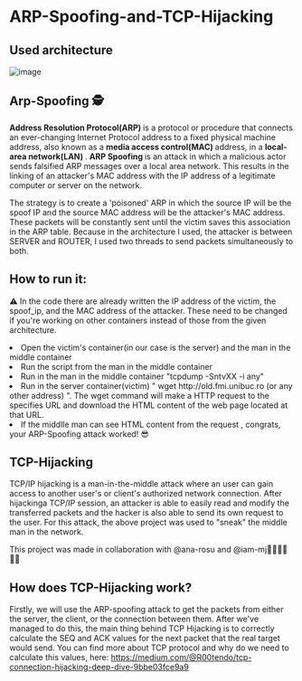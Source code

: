 # ARP-Spoofing-and-TCP-Hijacking

## Used architecture
![image](https://github.com/user-attachments/assets/b1dd4570-a394-4a7c-aac3-266730cf1b75)


## Arp-Spoofing 🕵️
<b> Address Resolution Protocol(ARP) </b> is a protocol or procedure that connects an ever-changing Internet Protocol address to a fixed physical machine address, also known as a <b> media access control(MAC) </b> address, in a <b> local-area network(LAN) </b> . <b> ARP Spoofing </b> is an attack in which a malicious actor sends falsified ARP messages over a local area network. This results in the linking of an attacker's MAC address with the IP address of a legitimate computer or server on the network.  

The strategy is to create a 'poisoned' ARP in which the source IP will be the spoof IP and the source MAC address will be the attacker's MAC address. These packets will be constantly sent until the victim saves this association in the ARP table. Because in the architecture I used, the attacker is between SERVER and ROUTER, I used two threads to send packets simultaneously to both.

## How to run it:
⚠️ In the code there are already written the IP address of the victim, the spoof_ip, and the MAC address of the attacker. These need to be changed if you're working on other containers instead of those from the given architecture.
  <li> Open the victim's container(in our case is the server) and the man in the middle container</li>
  <li> Run the script from the man in the middle container </li>
  <li> Run in the man in the middle container "tcpdump -SntvXX -i any"</li>
  <li> Run in the server container(victim) " wget http://old.fmi.unibuc.ro (or any other address) ". The wget command will make a HTTP request to the specifies URL and download the HTML content of the web page located at that URL.   </li>
  <li> If the middlle man can see HTML content from the request , congrats, your ARP-Spoofing attack worked! 😎 </li>


## TCP-Hijacking
TCP/IP hijacking is a man-in-the-middle attack where an user can gain access to another user's or client's authorized network connection. After hijackinga TCP/IP session, an attacker is able to easily read and modify the transferred packets and the hacker is also able to send its own request to the user. For this attack, the above project was used to "sneak" the middle man in the network.

This project was made in collaboration with @ana-rosu and @iam-mj👧🏻👧🏻👧🏻

## How does TCP-Hijacking work?
Firstly, we will use the ARP-spoofing attack to get the packets from either the server, the client, or the connection between them. After we've managed to do this, the main thing behind TCP Hijacking is to correctly calculate the SEQ and ACK values for the next packet that the real target would send. You can find more about TCP protocol and why do we need to calculate this values, here:  https://medium.com/@R00tendo/tcp-connection-hijacking-deep-dive-9bbe03fce9a9
